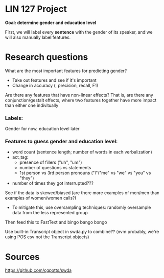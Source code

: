 # LIN 127 Project

**Goal: determine gender and education level**

First, we will label every **sentence** with the gender of its speaker, and we
will also manually label features.

# Research questions
What are the most important features for predicting gender?
- Take out features and see if it's important
- Change in accuracy (, precision, recall, F1)

Are there any features that have non-linear effects? That is, are there any
conjunction/gestalt effects, where two features together have more impact than
either one indivitually

### Labels:
Gender for now, education level later

### Features to guess gender and education level:
- word count (sentence length; number of words in each verbalization)
- act_tag:
	- presence of fillers ("uh", "um")
	- number of questions vs statements
	- 1st person vs 3rd person pronouns ("I"/"me" vs "we" vs "you" vs "they")
- number of times they got interrupted???

See if the data is skewed/biased (are there more examples of men/men than
examples of women/women calls?)
- To mitigate this, use oversampling techniques: randomly oversample data from
  the less represented group

Then feed this to FastText and bingo bango bongo

Use built-in Transcript object in swda.py to combine?? (nvm probably, we're
using POS csv not the Transcript objects)

# Sources
https://github.com/cgpotts/swda
